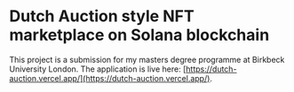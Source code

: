 # Dutch Auction style NFT marketplace on Solana blockchain

This project is a submission for my masters degree programme at Birkbeck University London.
The application is live here: [https://dutch-auction.vercel.app/](https://dutch-auction.vercel.app/).

